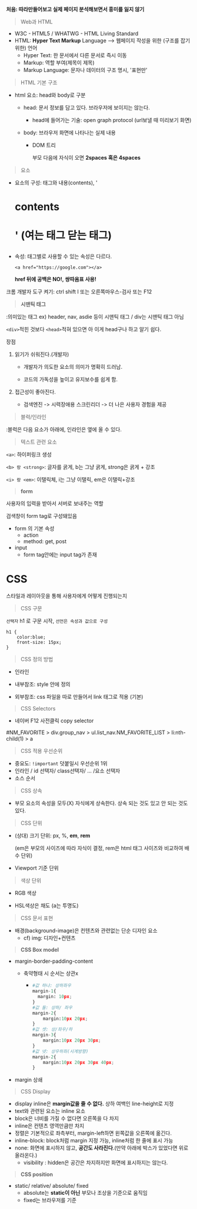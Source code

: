 **처음: 따라만들어보고 실제 페이지 분석해보면서 흥미를 잃지 않기**

> Web과 HTML

- W3C - HTML5 / WHATWG - HTML Living Standard
- HTML: **Hyper Text Markup** Language --> 웹페이지 작성을 위한 (구조를 잡기 위한) 언어
  - Hyper Text: 한 문서에서 다른 문서로 즉시 이동
  - Markup: 역할 부여(제목이 제목)
  - Markup Language: 문자나 데이터의 구조 명시, '표현만'

> HTML 기본 구조

- html 요소: head와 body로 구분

  - head: 문서 정보를 담고 있다. 브라우저에 보이지는 않는다.

    - head에 들어가는 기술: open graph protocol (url보낼 때 미리보기 화면)

  - body: 브라우저 화면에 나타나는 실제 내용

    - DOM 트리

      부모 다음에 자식이 오면 **2spaces 혹은 4spaces**

> 요소

- 요소의 구성: 태그와 내용(contents), '<h1> contents <h1>' (여는 태그 닫는 태그)

- 속성: 태그별로 사용할 수 있는 속성은 다르다.

  `<a href="https://google.com"></a>`

  **href 뒤에 공백은 NO!, 쌍따옴표 사용!**



크롬 개발자 도구 켜기: ctrl shift I 또는 오른쪽마우스-검사 또는 F12

> **시맨틱 태그**

:의미있는 태그 ex) header, nav, asdie 등이 시맨틱 태그 / div는 시맨틱 태그 아님

`<div>`적힌 것보다 `<head>`적혀 있으면 아 이게 head구나 하고 알기 쉽다.

장점

1. 읽기가 쉬워진다.(개발자)

   - 개발자가 의도한 요소의 의미가 명확히 드러남.

   - 코드의 가독성을 높이고 유지보수를 쉽게 함.

2. 접근성이 좋아진다.

   - 검색엔진 -> 시력장애용 스크린리더 -> 더 나은 사용자 경험을 제공



> 블럭/인라인

:블럭은 다음 요소가 아래에, 인라인은 옆에 올 수 있다.

> 텍스트 관련 요소

`<a>`: 하이퍼링크 생성

`<b> 랑 <strong>`: 글자를 굵게, b는 그냥 굵게, strong은 굵게 + 강조

`<i> 랑 <em>`: 이탤릭체, i는 그냥 이탤릭, em은 이탤릭+강조

> **form**

사용자의 입력을 받아서 서버로 보내주는 역할

검색창이 form tag로 구성돼있음

- form 의 기본 속성
  - action
  - method: get, post
- input
  - form tag안에는 input tag가 존재

# CSS

스타일과 레이아웃을 통해 사용자에게 어떻게 진행되는지

> CSS 구문

`선택자` h1 로 구문 시작, `선언은 속성과 값으로 구성` 

```
h1 {
	color:blue;
	front-size: 15px; 
}
```

> CSS 정의 방법

- 인라인

- 내부참조: style 안에 정의

- 외부참조: css 파일을 따로 만들어서 link 태그로 적용 (기본)

  

> CSS Selectors

- 네이버 F12 사전클릭 copy selector

#NM_FAVORITE > div.group_nav > ul.list_nav.NM_FAVORITE_LIST > li:nth-child(1) > a

> CSS 적용 우선순위

- 중요도: `!important` 덧붙일시 우선순위 1위
- 인라인 / id 선택자/ class선택자/ ... /요소 선택자
- 소스 순서

> CSS 상속

- 부모 요소의 속성을 모두(X) 자식에게 상속한다. 상속 되는 것도 있고 안 되는 것도 있다.

> CSS 단위

- (상대) 크기 단위: px, %, **em**, **rem**

  (em은 부모의 사이즈에 따라 자식이 결정, rem은 html 태그 사이즈와 비교하여 배수 단위)

- Viewport 기준 단위

> 색상 단위

- RGB 색상

- HSL색상은 채도 (a는 투명도)

> CSS 문서 표현

- 배경(background-image)은 컨텐츠와 관련없는 단순 디자인 요소
  - cf) img: 디자인+컨텐츠

> **CSS Box model**

- margin-border-padding-content

  - 축약형태 시 순서는 상관x

    - ```python
      #값 하나: 상하좌우
      margin-1{
      	margin: 10px;
      }
      #값 둘: 상하/ 좌우
      margin-2{
          margin:10px 20px;
      }
      #값 셋: 상/좌우/하
      margin-3{
          margin:10px 20px 30px;
      }
      #값 넷: 상우하좌(시계방향)
      margin-2{
          margin:10px 20px 30px 40px;
      }
      ```

- margin 상쇄

> CSS Display

- display inline은 **margin값을 줄 수 없다.** 상하 여백인 line-height로 지정
- text와 관련된 요소는 inline 요소
- block은 너비를 가질 수 없다면 오른쪽을 다 차지
- inline은 컨텐츠 영역만큼만 차지
- 정렬은 기본적으로 좌측부터, margin-left하면 왼쪽값을 오른쪽에 옮긴다.
- inline-block: block처럼 margin 지정 가능, inline처럼 한 줄에 표시 가능
- none: 화면에 표시하지 않고, **공간도 사라진다**.(만약 아래에 박스가 있었다면 위로 올라온다.)
  - visibility : hidden은 공간은 차지하지만 화면에 표시하지는 않는다.

> **CSS position**

- static/ relative/ absolute/ fixed
  - absolute는 **static이 아닌** 부모나 조상을 기준으로 움직임
  - fixed는 브라우저를 기준